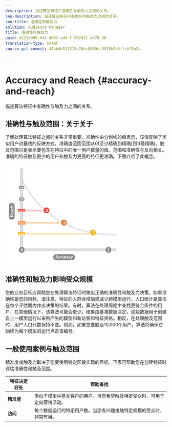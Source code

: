 ```yaml
---
description: 描述算法特征中准确性与触及力之间的关系。
seo-description: 描述算法特征中准确性与触及力之间的关系。
seo-title: 准确性和触及力
solution: Audience Manager
title: 准确性和触及力
uuid: d121e099-642-4003-ad4 f-507d21 e478 d8
translation-type: tm+mt
source-git-commit: 44bb4d511215a7bbc8889cc9518b3b5ffcb79a2a

---
```



# Accuracy and Reach {#accuracy-and-reach}

描述算法特征中准确性与触及力之间的关系。

<!-- c_accuracy_reach.xml -->

## 准确性与触及范围：关于关于

了解处理算法特征之间的关系非常重要。准确性由分划线的值表示，该值反映了类似用户对基线的反映方式。准确度范围范围从0(至少精确到精确)到1(最精确)。触及范围只是表示要包含在特征中的唯一用户数量的值。范围和准确性与反向相关。准确的特征触及更少的用户和触及力更高的特征更准确。下图介绍了此概念。

![](assets/Reach_v_Accuracy.png)

## 准确性和触及力影响受众规模

您的业务目标应帮助您在处理算法特征时做出正确的准确性和触及力决策。如果准确性是您的目标，请注意，特征的人群会增加或减少跨模型运行。人口统计是算法在每个评估期内作出决策的结果。有时，算法在处理周期中查找更符合条件的用户，在其他情况下，该算法可能会更少。结果由基准数据决定，这些数据用于创建自上一模型运行以来所产生的模型和新访客和特征资格。相反，在处理触及范围时，用户人口计数保持不变。例如，如果您要触及10,000个用户，算法将确保它始终为每个模型的运行点击该编号。

## 一般使用案例与触及范围

精准度或触及力取决于您要使用特定区段实现的目标。下表可帮助您在创建特征时评估准确性和触及范围。

| 特征决定好处 | 帮助查找 |
|---|---|
| **精准度** | 类似于模型中基准客户的用户。当您希望触及特定受众时，可用于定向营销活动。 |
| **访问** | 每个数据运行的特定用户数。当您有兴趣接触特定规模的受众时，非常有用。 |